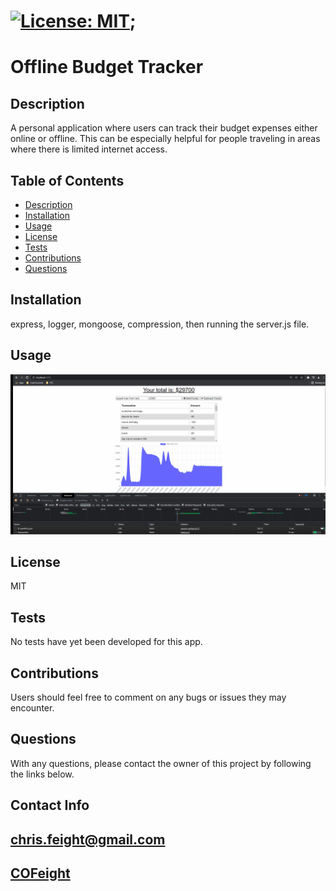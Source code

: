 

# [![License: MIT](https://img.shields.io/badge/License-MIT-yellow.svg)](https://opensource.org/licenses/MIT);

# Offline Budget Tracker


## Description
   A personal application where users can track their budget expenses either online or offline. This can be especially helpful for people traveling in areas where there is limited internet access.

## Table of Contents

* [Description](#description)
* [Installation](#installation)
* [Usage](#usage)
* [License](#license)
* [Tests](#tests)
* [Contributions](#contributions)
* [Questions](#questions)


## Installation
   express, logger, mongoose, compression, then running the server.js file.

## Usage
   ![usage-gif](./assets/pwa-cof.gif)

## License
   MIT

## Tests
   No tests have yet been developed for this app.
    
## Contributions
   Users should feel free to comment on any bugs or issues they may encounter.


## Questions
   With any questions, please contact the owner of this project by following the links below.

## Contact Info

## [chris.feight@gmail.com](mailto:chris.feight@gmail.com)

## [COFeight](https://github.com/COFeight)
    
